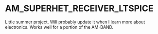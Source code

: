 # AM_SUPERHET_RECEIVER_LTSPICE
Little summer project. Will probably update it when I learn more about electronics. Works well for a portion of the AM-BAND. 
